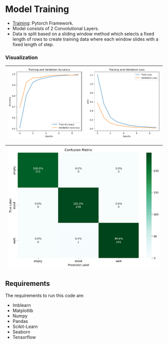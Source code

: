 # Model Training

- [Training](./model_training.ipynb): Pytorch Framework.
- Model consists of 2 Convolutional Layers.
- Data is split based on a sliding window method which selects a fixed length of rows to create training data where each window slides with a fixed length of step.

### Visualization

| ![Image 1](./Images/plot.png)  |
|:--------------------------------:|

| ![Image 2](./Images/cm.png)    |
|:--------------------------------:|

## Requirements
The requirements to run this code are:
- Imblearn
- Matplotlib
- Numpy
- Pandas
- Scikit-Learn
- Seaborn
- Tensorflow